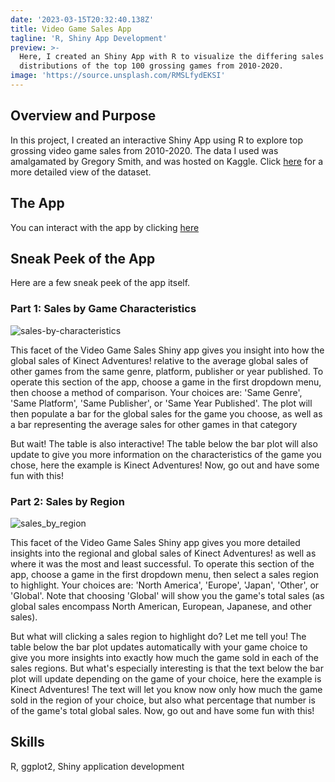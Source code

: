 ```yaml
---
date: '2023-03-15T20:32:40.138Z'
title: Video Game Sales App
tagline: 'R, Shiny App Development'
preview: >-
  Here, I created an Shiny App with R to visualize the differing sales
  distributions of the top 100 grossing games from 2010-2020.
image: 'https://source.unsplash.com/RMSLfydEKSI'
---
```

## Overview and Purpose

In this project, I created an interactive Shiny App using R to explore top grossing video game sales from 2010-2020. The data I used was amalgamated by Gregory Smith, and was hosted on Kaggle. Click [here](https://www.kaggle.com/datasets/gregorut/videogamesales) for a more detailed view of the dataset. 

## The App

You can interact with the app by clicking [here](https://lila-wells.shinyapps.io/Video_Game_Sales/?_ga=2.137736181.472847955.1677886303-1524006374.1677565427)

## Sneak Peek of the App 

Here are a few sneak peek of the app itself. 

### Part 1: Sales by Game Characteristics
![sales-by-characteristics](https://user-images.githubusercontent.com/101524157/225711131-0b20a482-1d0f-4cbd-b4ee-c89171ccafe4.png)

This facet of the Video Game Sales Shiny app gives you insight into how the global sales of Kinect Adventures! relative to the average global sales of other games from the same genre, platform, publisher or year published. To operate this section of the app, choose a game in the first dropdown menu, then choose a method of comparison. Your choices are: 'Same Genre', 'Same Platform', 'Same Publisher', or 'Same Year Published'. The plot will then populate a bar for the global sales for the game you choose, as well as a bar representing the average sales for other games in that category

But wait! The table is also interactive! The table below the bar plot will also update to give you more information on the characteristics of the game you chose, here the example is Kinect Adventures! Now, go out and have some fun with this!

### Part 2: Sales by Region

![sales_by_region](https://user-images.githubusercontent.com/101524157/225711469-fefdbd7a-88a4-415e-91c3-2e7c957dbcec.png)

This facet of the Video Game Sales Shiny app gives you more detailed insights into the regional and global sales of Kinect Adventures! as well as where it was the most and least successful. To operate this section of the app, choose a game in the first dropdown menu, then select a sales region to highlight. Your choices are: 'North America', 'Europe', 'Japan', 'Other', or 'Global'. Note that choosing 'Global' will show you the game's total sales (as global sales encompass North American, European, Japanese, and other sales).

But what will clicking a sales region to highlight do? Let me tell you! The table below the bar plot updates automatically with your game choice to give you more insights into exactly how much the game sold in each of the sales regions. But what's especially interesting is that the text below the bar plot will update depending on the game of your choice, here the example is Kinect Adventures! The text will let you know now only how much the game sold in the region of your choice, but also what percentage that number is of the game's total global sales. Now, go out and have some fun with this!

## Skills
R, ggplot2, Shiny application development
